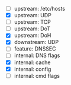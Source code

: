 - [ ] upstream: /etc/hosts
- [x] upstream: UDP
- [ ] upstream: TCP
- [ ] upstream: DoT
- [x] upstream: DoH
- [x] downstream: UDP
- [ ] feature: DNSSEC
- [ ] internal: DNS flags
- [x] internal: cache
- [x] internal: config
- [ ] internal: cmd flags
